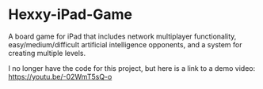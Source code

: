 # Hexxy-iPad-Game
A board game for iPad that includes network multiplayer functionality, easy/medium/difficult artificial intelligence opponents, and a system for creating multiple levels.


I no longer have the code for this project, but here is a link to a demo video:
https://youtu.be/-02WmT5sQ-o
